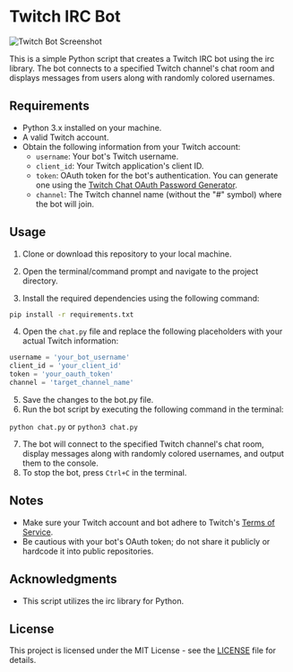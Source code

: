 # Twitch IRC Bot
![Twitch Bot Screenshot](https://cdn.discordapp.com/attachments/1134455540903325746/1145470146153041961/image.png)

This is a simple Python script that creates a Twitch IRC bot using the irc library.
The bot connects to a specified Twitch channel's chat room and displays messages
from users along with randomly colored usernames.

## Requirements

- Python 3.x installed on your machine.
- A valid Twitch account.
- Obtain the following information from your Twitch account:
  - `username`: Your bot's Twitch username.
  - `client_id`: Your Twitch application's client ID.
  - `token`: OAuth token for the bot's authentication. You can generate one using the [Twitch Chat OAuth Password Generator](https://twitchapps.com/tmi/).
  - `channel`: The Twitch channel name (without the "#" symbol) where the bot will join.

## Usage

1. Clone or download this repository to your local machine.
2. Open the terminal/command prompt and navigate to the project directory.

3. Install the required dependencies using the following command:

```sh
pip install -r requirements.txt
```

4. Open the `chat.py` file and replace the following placeholders with your actual Twitch information:

```python
username = 'your_bot_username'
client_id = 'your_client_id'
token = 'your_oauth_token'
channel = 'target_channel_name'
```

5. Save the changes to the bot.py file.
6. Run the bot script by executing the following command in the terminal:

`python chat.py` or `python3 chat.py`

7. The bot will connect to the specified Twitch channel's chat room, display messages along with randomly colored usernames, and output them to the console.
8. To stop the bot, press `Ctrl+C` in the terminal.


## Notes

- Make sure your Twitch account and bot adhere to Twitch's [Terms of Service](https://www.twitch.tv/p/en/legal/terms-of-service/).
- Be cautious with your bot's OAuth token; do not share it publicly or hardcode it into public repositories.

## Acknowledgments

- This script utilizes the irc library for Python.

## License

This project is licensed under the MIT License - see the [LICENSE](https://github.com/WaterMeloDev/TwitchChat-IRC/blob/main/LICENSE) file for details.

